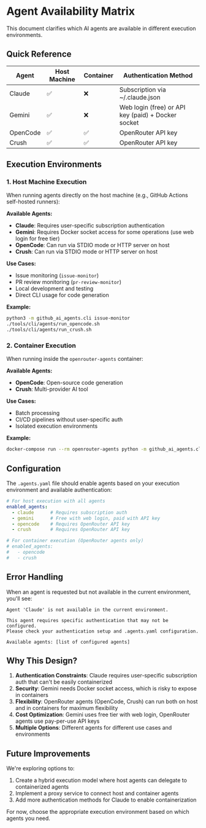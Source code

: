 # Agent Availability Matrix

This document clarifies which AI agents are available in different execution environments.

## Quick Reference

| Agent | Host Machine | Container | Authentication Method |
|-------|--------------|-----------|---------------------|
| Claude | ✅ | ❌ | Subscription via ~/.claude.json |
| Gemini | ✅ | ❌ | Web login (free) or API key (paid) + Docker socket |
| OpenCode | ✅ | ✅ | OpenRouter API key |
| Crush | ✅ | ✅ | OpenRouter API key |

## Execution Environments

### 1. Host Machine Execution

When running agents directly on the host machine (e.g., GitHub Actions self-hosted runners):

**Available Agents:**
- **Claude**: Requires user-specific subscription authentication
- **Gemini**: Requires Docker socket access for some operations (use web login for free tier)
- **OpenCode**: Can run via STDIO mode or HTTP server on host
- **Crush**: Can run via STDIO mode or HTTP server on host

**Use Cases:**
- Issue monitoring (`issue-monitor`)
- PR review monitoring (`pr-review-monitor`)
- Local development and testing
- Direct CLI usage for code generation

**Example:**
```bash
python3 -m github_ai_agents.cli issue-monitor
./tools/cli/agents/run_opencode.sh
./tools/cli/agents/run_crush.sh
```

### 2. Container Execution

When running inside the `openrouter-agents` container:

**Available Agents:**
- **OpenCode**: Open-source code generation
- **Crush**: Multi-provider AI tool

**Use Cases:**
- Batch processing
- CI/CD pipelines without user-specific auth
- Isolated execution environments

**Example:**
```bash
docker-compose run --rm openrouter-agents python -m github_ai_agents.cli issue-monitor
```

## Configuration

The `.agents.yaml` file should enable agents based on your execution environment and available authentication:

```yaml
# For host execution with all agents
enabled_agents:
  - claude      # Requires subscription auth
  - gemini      # Free with web login, paid with API key
  - opencode    # Requires OpenRouter API key
  - crush       # Requires OpenRouter API key

# For container execution (OpenRouter agents only)
# enabled_agents:
#   - opencode
#   - crush
```

## Error Handling

When an agent is requested but not available in the current environment, you'll see:

```
Agent 'Claude' is not available in the current environment.

This agent requires specific authentication that may not be configured.
Please check your authentication setup and .agents.yaml configuration.

Available agents: [list of configured agents]
```

## Why This Design?

1. **Authentication Constraints**: Claude requires user-specific subscription auth that can't be easily containerized
2. **Security**: Gemini needs Docker socket access, which is risky to expose in containers
3. **Flexibility**: OpenRouter agents (OpenCode, Crush) can run both on host and in containers for maximum flexibility
4. **Cost Optimization**: Gemini uses free tier with web login, OpenRouter agents use pay-per-use API keys
5. **Multiple Options**: Different agents for different use cases and environments

## Future Improvements

We're exploring options to:
1. Create a hybrid execution model where host agents can delegate to containerized agents
2. Implement a proxy service to connect host and container agents
3. Add more authentication methods for Claude to enable containerization

For now, choose the appropriate execution environment based on which agents you need.
